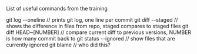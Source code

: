 List of useful commands from the training

git log --oneline       // prints git log, one line per commit
git diff --staged       // shows the difference in files from repo, staged compares to staged files 
git diff HEAD~[NUMBER]  // compare current diff to previous versions, NUMBER is how many commit back to
git status --ignored    // show files that are currently ignored 
git blame <FILENAME>    // who did this? 

